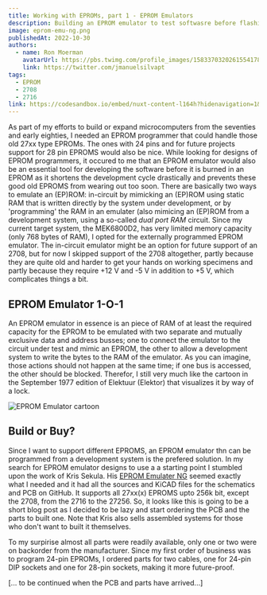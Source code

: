 ```yaml
---
title: Working with EPROMs, part 1 - EPROM Emulators
description: Building an EPROM emulator to test softwasre before flashing it to old EPROMs like the 2716 that might otherwise wear out too soon, not to mention the time it takes for one test cycle...
image: eprom-emu-ng.png
publishedAt: 2022-10-30
authors:
  - name: Ron Moerman
    avatarUrl: https://pbs.twimg.com/profile_images/1583370320261554178/nvAlAh58_400x400.jpg
    link: https://twitter.com/jmanuelsilvapt
tags:
  - EPROM
  - 2708
  - 2716
link: https://codesandbox.io/embed/nuxt-content-l164h?hidenavigation=1&theme=dark
---
```

As part of my efforts to build or expand microcomputers from the seventies and early eighties, I needed an EPROM programmer that could handle those old 27xx type EPROMs.
The ones with 24 pins and for future projects support for 28 pin EPROMS would also be nice.
While looking for designs of EPROM programmers, it occured to me that an EPROM emulator would also be an essential tool for developing the software before it is burned in an EPROM as it shortens the development cycle drastically and prevents these good old EPROMS from wearing out too soon.
There are basically two ways to emulate an (EP)ROM: in-circuit by mimicking an (EP)ROM using static RAM that is written directly by the system under development, or by 'programming' the RAM in an emulater (also mimicing an (EP)ROM from a development system, using a so-called _dual port RAM_ circuit.
Since my current target system, the MEK6800D2, has very limited memory capacity (only 768 bytes of RAM), I opted for the externally programmed EPROM emulator.
The in-circuit emulator might be an option for future support of an 2708, but for now I skipped support of the 2708 altogether, partly because they are quite old and harder to get your hands on working specimens and partly because they require +12 V and -5 V in addition to +5 V, which complicates things a bit.

## EPROM Emulator 1-O-1

An EPROM emulator in essence is an piece of RAM of at least the required capacity for the EPROM to be emulated with two separate and mutually exclusive data and address busses; one to connect the emulator to the circuit under test and mimic an EPROM, the other to allow a development system to write the bytes to the RAM of the emulator.
As you can imagine, those actions should not happen at the same time; if one bus is accessed, the other should be blocked.
Therefor, I still very much like the cartoon in the September 1977 edition of Elektuur (Elektor) that visualizes it by way of a lock.

![EPROM Emulator cartoon](sluis.png)

## Build or Buy?

Since I want to support different EPROMS, an EPROM emulator thn can be programmed from a development system is the prefered solution.
In my search for EPROM emulator designs to use a a starting point I stumbled upon the work of Kris Sekula.
His [EPROM Emulater NG](https://github.com/Kris-Sekula/EPROM-EMU-NG) seemed exactly what I needed and it had all the sources and KiCAD files for the schematics and PCB on GitHub.
It supports all 27xx(x) EPROMS upto 256k bit, except the 2708, from the 2716 to the 27256.
So, it looks like this is going to be a short blog post as I decided to be lazy and start ordering the PCB and the parts to built one.
Note that Kris also sells assembled systems for those who don't want to built it themselves.

To my surpirise almost all parts were readily available, only one or two were on backorder from the manufacturer.
Since my first order of business was to program 24-pin EPROMs, I ordered parts for two cables, one for 24-pin DIP sockets and one for 28-pin sockets, making it more future-proof.

[... to be continued when the PCB and parts have arrived...]
